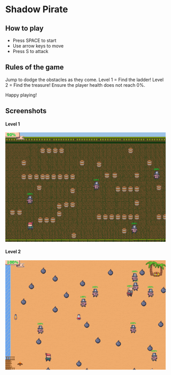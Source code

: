 # Shadow Pirate

## How to play
* Press SPACE to start
* Use arrow keys to move
* Press S to attack

## Rules of the game
Jump to dodge the obstacles as they come.
Level 1 = Find the ladder!
Level 2 = Find the treasure!
Ensure the player health does not reach 0%.

Happy playing!

## Screenshots
#### Level 1 #### 
![Start screen](https://raw.githubusercontent.com/pdlima1234/java-game/main/screenshots/lvl1.PNG)
#### Level 2 #### 
![In-game play](https://raw.githubusercontent.com/pdlima1234/java-game/main/screenshots/level2.PNG)
